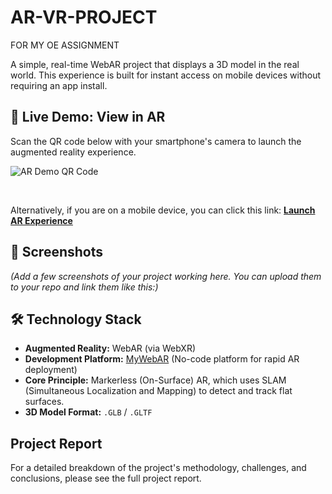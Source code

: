 # AR-VR-PROJECT
FOR MY OE ASSIGNMENT

A simple, real-time WebAR project that displays a 3D model in the real world. This experience is built for instant access on mobile devices without requiring an app install.

## 🚀 Live Demo: View in AR

Scan the QR code below with your smartphone's camera to launch the augmented reality experience.

![AR Demo QR Code](qrcode.png)

<br/>

Alternatively, if you are on a mobile device, you can click this link:
**[Launch AR Experience](https://mywebar.com/p/Project_0_ndoxegh3hd)**

## 📸 Screenshots

*(Add a few screenshots of your project working here. You can upload them to your repo and link them like this:)*

## 🛠️ Technology Stack

* **Augmented Reality:** WebAR (via WebXR)
* **Development Platform:** [MyWebAR](https://mywebar.com/) (No-code platform for rapid AR deployment)
* **Core Principle:** Markerless (On-Surface) AR, which uses SLAM (Simultaneous Localization and Mapping) to detect and track flat surfaces.
* **3D Model Format:** `.GLB` / `.GLTF`

## Project Report

For a detailed breakdown of the project's methodology, challenges, and conclusions, please see the full project report.

